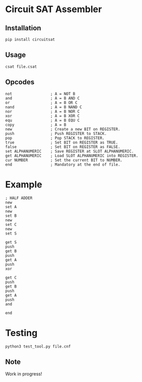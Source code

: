 # Circuit SAT Assembler

## Installation

    pip install circuitsat
  
## Usage  
    
    csat file.csat

## Opcodes

    not                 ; A = NOT B
    and                 ; A = B AND C
    or                  ; A = B OR C
    nand                ; A = B NAND C
    nor                 ; A = B NOR C
    xor                 ; A = B XOR C
    equ                 ; A = B EQU C
    copy                ; A = B
    new                 ; Create a new BIT on REGISTER.
    push                ; Push REGISTER to STACK.
    pop                 ; Pop STACK to REGISTER.
    true                ; Set BIT on REGISTER as TRUE.
    false               ; Set BIT on REGISTER as FALSE.
    set ALPHANUMERIC    ; Save REGISTER at SLOT ALPHANUMERIC.
    get ALPHANUMERIC    ; Load SLOT ALPHANUMERIC into REGISTER.
    cur NUMBER          ; Set the current BIT to NUMBER.
    end                 ; Mandatory at the end of file.

# Example
    
    ; HALF ADDER
    new
    set A
    new
    set B
    new
    set C
    new
    set S

    get S
    push
    get B
    push
    get A
    push
    xor

    get C
    push
    get B
    push
    get A
    push
    and

    end
    
    
# Testing
    
    python3 test_tool.py file.cnf
    
## Note
Work in progress!
